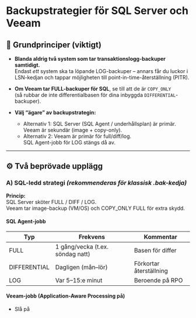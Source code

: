 # Backupstrategier för SQL Server och Veeam

## 🧭 Grundprinciper (viktigt)

- **Blanda aldrig två system som tar transaktionslogg-backuper samtidigt.**  
  Endast *ett* system ska ta löpande LOG-backuper – annars får du luckor i LSN-kedjan och tappar möjligheten till point-in-time-återställning (PITR).

- **Om Veeam tar FULL-backuper för SQL**, se till att de är `COPY_ONLY`  
  (så rubbar de inte differentialbasen för dina inbyggda `DIFFERENTIAL`-backuper).

- **Välj “ägare” av backupstrategin:**  
  - Alternativ 1: SQL Server (SQL Agent / underhållsplan) är primär.  
    Veeam är sekundär (image + copy-only).  
  - Alternativ 2: Veeam är primär för full/diff/log.  
    SQL Agent-jobb för LOG stängs då av.

---

## ⚙️ Två beprövade upplägg

### A) SQL-ledd strategi *(rekommenderas för klassisk .bak-kedja)*

**Princip:**  
SQL Server sköter FULL / DIFF / LOG.  
Veeam tar image-backup (VM/OS) och COPY_ONLY FULL för extra skydd.

#### SQL Agent-jobb
| Typ | Frekvens | Kommentar |
|------|-----------|-----------|
| FULL | 1 gång/vecka (t.ex. söndag natt) | Basen för differ |
| DIFFERENTIAL | Dagligen (mån–lör) | Förkortar återställning |
| LOG | Var 5–15:e minut | Beroende på RPO |

#### Veeam-jobb (Application-Aware Processing **på**)
- Slå på

